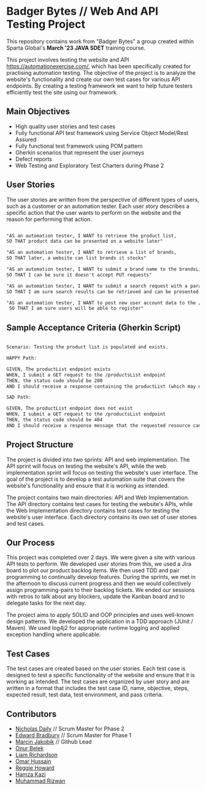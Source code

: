# Badger Bytes // Web And API Testing Project

This repository contains work from "Badger Bytes" a group created within Sparta Global's **March '23 JAVA SDET** training course.

This project involves testing the website and API <https://automationexercise.com/>, which has been specifically created for practising automation testing. The objective of the project is to analyze the website's functionality and create our own test cases for various API endpoints. By creating a testing framework we want to help future testers efficiently test the site using our framework.

## Main Objectives

- High quality user stories and test cases
- Fully functional API test framework using Service Object Model/Rest Assured
- Fully functional test framework using POM pattern
- Gherkin scenarios that represent the user journeys
- Defect reports
- Web Testing and Exploratory Test Charters during Phase 2

## User Stories

The user stories are written from the perspective of different types of users, such as a customer or an automation tester. Each user story describes a specific action that the user wants to perform on the website and the reason for performing that action.

```md

"AS an automation tester, I WANT to retrieve the product list,
SO THAT product data can be presented on a website later"

"AS an automation tester, I WANT to retrieve a list of brands, 
SO THAT later, a website can list brands it stocks" 

"AS an automation tester, I WANT to submit a brand name to the brandsList endpoint, 
SO THAT I can be sure it doesn't accept PUT requests" 

"AS an automation tester, I WANT to submit a search request with a parameter, 
SO THAT I am sure search results can be retrieved and can be presented on a website later" 

"AS an automation tester, I WANT to post new user account data to the /createAccount endpoint,
 SO THAT I am sure users will be able to register"

```

## Sample Acceptance Criteria (Gherkin Script)

```md

Scenario: Testing the product list is populated and exists.

HAPPY Path:

GIVEN, The productList endpoint exists
WHEN, I submit a GET request to the /productsList endpoint
THEN, the status code should be 200
AND I should receive a response containing the productList (which may or may not be empty)

SAD Path:

GIVEN, The productList endpoint does not exist
WHEN, I submit a GET request to the /productsList endpoint
THEN, the status code should be 404
AND I should receive a response message that the requested resource cannot be found
```

## Project Structure

The project is divided into two sprints: API and web implementation. The API sprint will focus on testing the website's API, while the web implementation sprint will focus on testing the website's user interface. The goal of the project is to develop a test automation suite that covers the website's functionality and ensure that it is working as intended.

The project contains two main directories: API and Web Implementation. The API directory contains test cases for testing the website's APIs, while the Web Implementation directory contains test cases for testing the website's user interface. Each directory contains its own set of user stories and test cases.

## Our Process

This project was completed over 2 days. We were given a site with various API tests to perform. We developed user stories from this, we used a Jira board to plot our product backlog items. We then used TDD and pair programming to continually develop features. During the sprints, we met in the afternoon to discuss current progress and then we would collectively assign programming-pairs to their backlog tickets. We ended our sessions with retros to talk about any blockers, update the Kanban board and to delegate tasks for the next day.

The project aims to apply SOLID and OOP principles and uses well-known design patterns. We developed the application in a TDD approach (JUnit / Maven). We used log4j2 for appropriate runtime logging and applied exception handling where applicable.

## Test Cases

The test cases are created based on the user stories. Each test case is designed to test a specific functionality of the website and ensure that it is working as intended. The test cases are organized by user story and are written in a format that includes the test case ID, name, objective, steps, expected result, test data, test environment, and pass criteria.

## Contributors

- [Nicholas Daily](https://github.com/@NicholasDaily) // Scrum Master for Phase 2
- [Edward Bradbury](https://github.com/@edwardbradbury) // Scrum Master for Phase 1
- [Marcin Jakobik](https://github.com/@MarcinJakobik) // Github Lead
- [Onur Belek](https://github.com/@Eluented)
- [Liam Richardson](https://github.com/@LRichardson-git)
- [Omar Hussain](https://github.com/@OmarHussain01)
- [Reggie Howard](https://github.com/@Reg-Howard)
- [Hamza Kazi](https://github.com/@HamzaKazi)
- [Muhammad Rizwan](https://github.com/@usmanrizwan1)

